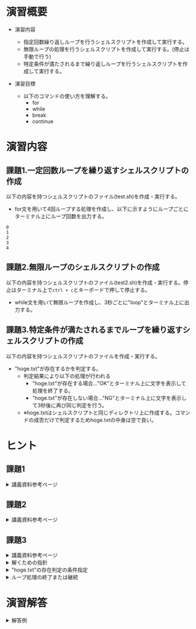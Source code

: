 # 演習概要
- 演習内容
  - 指定回数繰り返しループを行うシェルスクリプトを作成して実行する。
  - 無限ループの処理を行うシェルスクリプトを作成して実行する。(停止は手動で行う)
  - 特定条件が満たされるまで繰り返しループを行うシェルスクリプトを作成して実行する。

- 演習目標
  - 以下のコマンドの使い方を理解する。
    - for
    - while
    - break
    - continue

# 演習内容

## 課題1.一定回数ループを繰り返すシェルスクリプトの作成 
以下の内容を持つシェルスクリプトのファイル(test.sh)を作成・実行する。
  - for文を用いて4回ループする処理を作成し、以下に示すようにループごとにターミナル上にループ回数を出力する。  

  ```
  0
  1
  2
  3
  4
  ```

## 課題2.無限ループのシェルスクリプトの作成
以下の内容を持つシェルスクリプトのファイル(test2.sh)を作成・実行する。停止はターミナル上で`ctrl + c`とキーボードで押して停止する。
  - while文を用いて無限ループを作成し、3秒ごとに"loop"とターミナル上に出力する。

## 課題3.特定条件が満たされるまでループを繰り返すシェルスクリプトの作成
以下の内容を持つシェルスクリプトのファイルを作成・実行する。
 - "hoge.txt"が存在するかを判定する。
   - 判定結果により以下の処理が行われる
     - "hoge.txt"が存在する場合…"OK"とターミナル上に文字を表示して処理を終了する。
     - "hoge.txt"が存在しない場合…"NG"とターミナル上に文字を表示して3秒後に再び同じ判定を行う。
   - ※hoge.txtはシェルスクリプトと同じディレクトリ上に作成する。コマンドの成否だけで判定するためhoge.txtの中身は空で良い。

# ヒント
## 課題1
<details><summary>講義資料参考ページ</summary><div>

- 繰り返しループの書き方
  - p84
</div></details>

## 課題2
<details><summary>講義資料参考ページ</summary><div>

- 繰り返しループの書き方
  - p85
</div></details>

## 課題3
<details><summary>講義資料参考ページ</summary><div>

- 条件指定
  - p82

- 繰り返しループの書き方
  - p85
</div></details>

<details><summary>解くための指針</summary><div>

- 演習2で行った内容と本演習の課題2で行った内容を組み合わせる
- 新しい要素は次の２点
  - `hoge.txt`が存在するかの条件指定
  - 条件が一致したときのループ処理の終了、または一致しないときのループ処理の継続
</div></details>

<details><summary>"hoge.txt"の存在判定の条件指定</summary><div>

- ファイルの存在の判定には、講義資料p82の`-e ファイルパス`(ファイルが存在すれば真)を使用して以下のように記載する。

``` sh
FILE="hoge.txt"

[ -e $FILE ]
```

</div></details>

<details><summary>ループ処理の終了または継続</summary><div>

- 講義資料p85の記載を参照し、ループ処理の終了には`break`、継続には`continue`を使用する。本課題ではどちらも使用する。

</div></details>

# 演習解答  

<details><summary>解答例</summary><div>

## 課題1.一定回数ループを繰り返すシェルスクリプトの作成　解答例  
シェルスクリプトファイル"test.sh"をエディタから作成し、下記の内容を書き込む。  

``` sh
#!/bin/bash

for ((i=0; i<5; i++))
do
  echo $i
done
```

test.shを実行する。  

```
$ bash test.sh
```

以下の内容がターミナル上に表示されていることを確認。  

```
0
1
2
3
4
```

## 課題2.無限ループのシェルスクリプトの作成　解答例  

シェルスクリプトファイル"test2.sh"をエディタから作成し、下記の内容を書き込む。  

``` sh
#!/bin/bash

while true
do
  echo "loop"
  sleep 3
done
```

test2.shを実行する。  

```
$ bash test2.sh
```

以下の内容が3秒ごとにターミナル上に表示されていることを確認。  

```
loop
```

ターミナル上で次のキーを押して、シェルスクリプトを停止する。

`ctrl + c`

## 課題3.特定条件が満たされるまでループを繰り返すシェルスクリプトの作成　解答例

シェルスクリプトファイル"test3.sh"をエディタから作成し、下記の内容を書き込む。  

``` sh
#!/bin/bash

FILE="hoge.txt"

while true
do
  if [ -e $FILE ]; then
    echo "OK"
    break
  else
    echo "NG"
    sleep 3
    continue
  fi
done
```

test3.shを実行する。  

```
$ bash test3.sh
```

hoge.txtが存在しない場合は、以下の内容が3秒ごとにターミナル上に表示されていることを確認。  

```
NG
```

hoge.txtが存在する場合は、以下の内容がターミナル上に表示されループが終了することを確認。

```
OK
```

処理中にhoge.txtを作成した場合は下記のようになりループが終了することを確認。

```
NG
NG ←次の処理が実行される前にファイルhoge.txtを作成
OK
```

</div></details>